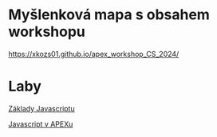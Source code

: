 # Myšlenková mapa s obsahem workshopu
 https://xkozs01.github.io/apex_workshop_CS_2024/
# Laby
[Základy Javascriptu](labs/javascript/labs_javascript.MD)

[Javascript v APEXu](labs/javascript/labs_javascript_in_APEX.MD)